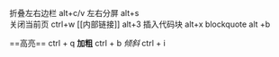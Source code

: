 
折叠左右边栏   alt+c/v
左右分屏          alt+s   
关闭当前页      ctrl+w
[[内部链接]]                 alt+3
插入代码块       alt+x
blockquote      alt +b


==高亮==                 ctrl + q
**加粗**                 ctrl + b
*倾斜*                 ctrl + i




